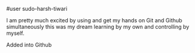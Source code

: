 #user sudo-harsh-tiwari

I am pretty much excited by using and get my hands on Git and Github simultaneously this was my dream learning by my own and controlling by myself.

Added into Github
